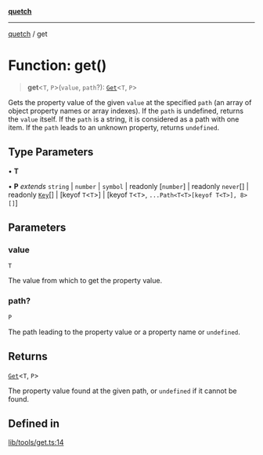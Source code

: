 [**quetch**](../README.md)

***

[quetch](../README.md) / get

# Function: get()

> **get**\<`T`, `P`\>(`value`, `path`?): [`Get`](../type-aliases/Get.md)\<`T`, `P`\>

Gets the property value of the given `value` at the specified `path` (an array of object property names or array indexes).
If the `path` is undefined, returns the `value` itself.
If the `path` is a string, it is considered as a path with one item.
If the `path` leads to an unknown property, returns `undefined`.

## Type Parameters

• **T**

• **P** *extends* `string` \| `number` \| `symbol` \| readonly [`number`] \| readonly `never`[] \| readonly [`Key`](../type-aliases/Key.md)[] \| [keyof `T`\<`T`\>] \| [keyof `T`\<`T`\>, `...Path<T<T>[keyof T<T>], 8>[]`]

## Parameters

### value

`T`

The value from which to get the property value.

### path?

`P`

The path leading to the property value or a property name or `undefined`.

## Returns

[`Get`](../type-aliases/Get.md)\<`T`, `P`\>

The property value found at the given path, or `undefined` if it cannot be found.

## Defined in

[lib/tools/get.ts:14](https://github.com/nevoland/quetch/blob/3b1cd3aac672a1a4d2ad52892d4fa09995f51627/lib/tools/get.ts#L14)
